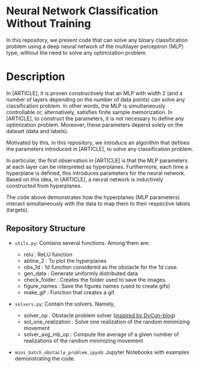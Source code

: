 # Neural Network Classification Without Training

In this repository, we present code that can solve any binary classification problem using a deep neural network of the multilayer perceptron (MLP) type, without the need to solve any optimization problem.

# Description

In [ARTICLE], it is proven constructively that an MLP with width 2 (and a number of layers depending on the number of data points) can solve any classification problem. In other words, the MLP is simultaneously controllable or, alternatively, satisfies finite sample memorization. In [ARTICLE], to construct the parameters, it is not necessary to define any optimization problem. Moreover, these parameters depend solely on the dataset (data and labels).

Motivated by this, in this repository, we introduce an algorithm that defines the parameters introduced in [ARTICLE], to solve any classification problem.

In particular, the first observation in [ARTICLE] is that the MLP parameters at each layer can be interpreted as hyperplanes. Furthermore, each time a hyperplane is defined, this introduces parameters for the neural network. Based on this idea, in [ARTICLE], a neural network is inductively constructed from hyperplanes.

The code above demonstrates how the hyperplanes (MLP parameters) interact simultaneously with the data to map them to their respective labels (targets).





## Repository Structure

- `utils.py`: Contains several functions. Among them are:
  * relu : ReLU function 
  * abline_2 : To plot the hyperplanes
  * obs_1d : 1d function considered as the obstacle for the 1d case.
  * gen_data :  Generate uniformly distributed data
  * check_folder : Creates the folder used to save the images. 
  * figure_names : Save the figures names (used to create gifs)
  * make_gif : Function that creates a gif.
              
  
- `solvers.py`: Contain the solvers. Namely,
  * solver_op :  Obstacle problem solver  ([inspired by DyCon-blog](https://deustotech.github.io/DyCon-Blog/tutorial/wp03/P0004))
  * sol_one_realization :  Solve one realization of the random minimizing movement
  * solver_avg_mb_op : Compute the average of a given number of realizations of the random minimizing movement
- `mini_batch_obstacle_problem.ipynb`: Jupyter Notebooks with examples demonstrating the code.

